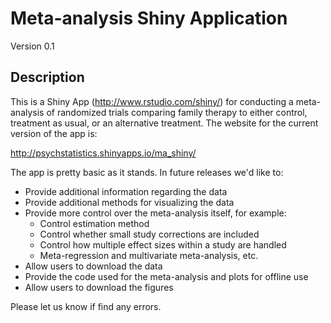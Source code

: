 # Meta-analysis Shiny Application

Version 0.1

## Description

This is a Shiny App (http://www.rstudio.com/shiny/) for conducting a meta-analysis of randomized trials comparing family therapy to either control, treatment as usual, or an alternative treatment. The website for the current version of the app is:

http://psychstatistics.shinyapps.io/ma_shiny/

The app is pretty basic as it stands. In future releases we'd like to:

* Provide additional information regarding the data
* Provide additional methods for visualizing the data
* Provide more control over the meta-analysis itself, for example:
	* Control estimation method
	* Control whether small study corrections are included
	* Control how multiple effect sizes within a study are handled
	* Meta-regression and multivariate meta-analysis, etc.
* Allow users to download the data
* Provide the code used for the meta-analysis and plots for offline use
* Allow users to download the figures

Please let us know if find any errors.

